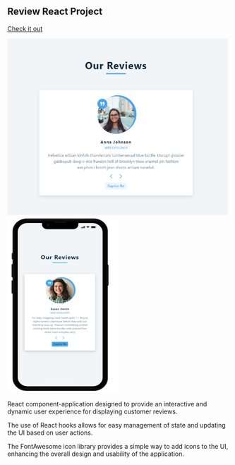 ## Review React Project

[Check it out](https://reviews-cards-2022.netlify.app/)

<img src='/src/img/reviews_cards.png' width=500 height=400> <img src='/src/img/review-card-phone.png' width=250 height=400>

React component-application designed to provide an interactive and dynamic user experience for displaying customer reviews.

The use of React hooks allows for easy management of state and updating the UI based on user actions.

The FontAwesome icon library provides a simple way to add icons to the UI, enhancing the overall design and usability of the application.
